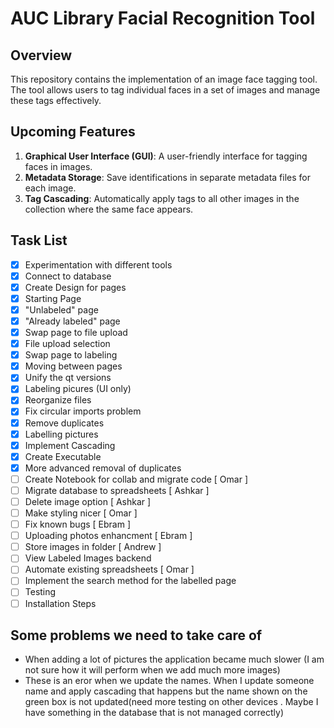 # AUC Library Facial Recognition Tool

## Overview

This repository contains the implementation of an image face tagging tool. The tool allows users to tag individual faces in a set of images and manage these tags effectively.

## Upcoming Features

1. **Graphical User Interface (GUI)**: A user-friendly interface for tagging faces in images.
2. **Metadata Storage**: Save identifications in separate metadata files for each image.
3. **Tag Cascading**: Automatically apply tags to all other images in the collection where the same face appears.

## Task List

- [x] Experimentation with different tools
- [x] Connect to database
- [x] Create Design for pages
- [x] Starting Page
- [x] "Unlabeled" page
- [x] "Already labeled" page
- [x] Swap page to file upload
- [x] File upload selection
- [x] Swap page to labeling
- [x] Moving between pages
- [x] Unify the qt versions
- [x] Labeling picures (UI only)
- [x] Reorganize files
- [x] Fix circular imports problem
- [x] Remove duplicates
- [x] Labelling pictures
- [x] Implement Cascading
- [x] Create Executable
- [x] More advanced removal of duplicates
- [ ] Create Notebook for collab and migrate code [ Omar ]
- [ ] Migrate database to spreadsheets [ Ashkar ]
- [ ] Delete image option [ Ashkar ]
- [ ]  Make styling nicer [ Omar ]
- [ ] Fix known bugs [ Ebram ]
- [ ] Uploading photos enhancment [ Ebram ]
- [ ] Store images in folder [ Andrew ]
- [ ] View Labeled Images backend
- [ ] Automate existing spreadsheets [ Omar ]
- [ ] Implement the search method for the labelled page 
- [ ] Testing
- [ ] Installation Steps
## Some problems we need to take care of 

- When adding a lot of pictures the application became much slower (I am not sure how it will perform when we add much more images)
- These is an eror when we update the names. When I update someone name and apply cascading that happens but the name shown on the green box is not updated(need more testing on other devices . Maybe I have something in the database that is not managed correctly)
